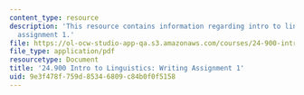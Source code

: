 ```yaml
---
content_type: resource
description: 'This resource contains information regarding intro to linguistics: writing
  assignment 1.'
file: https://ol-ocw-studio-app-qa.s3.amazonaws.com/courses/24-900-introduction-to-linguistics-fall-2012/9e3f478f759d85346809c84b0f0f5158_MIT24_900F12_Assignment1.pdf
file_type: application/pdf
resourcetype: Document
title: '24.900 Intro to Linguistics: Writing Assignment 1'
uid: 9e3f478f-759d-8534-6809-c84b0f0f5158
---
```

